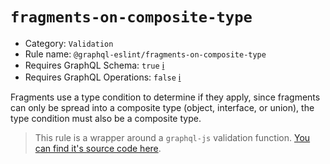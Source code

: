 # `fragments-on-composite-type`

- Category: `Validation`
- Rule name: `@graphql-eslint/fragments-on-composite-type`
- Requires GraphQL Schema: `true` [ℹ️](../../README.md#extended-linting-rules-with-graphql-schema)
- Requires GraphQL Operations: `false` [ℹ️](../../README.md#extended-linting-rules-with-siblings-operations)

Fragments use a type condition to determine if they apply, since fragments can only be spread into a composite type (object, interface, or union), the type condition must also be a composite type.

> This rule is a wrapper around a `graphql-js` validation function. [You can find it's source code here](https://github.com/graphql/graphql-js/blob/master/src/validation/rules/FragmentsOnCompositeTypesRule.js).